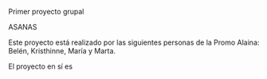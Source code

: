Primer proyecto grupal

ASANAS

Este proyecto está realizado por las siguientes personas de la Promo Alaina: Belén, Kristhinne, María y Marta.

El proyecto en sí es
